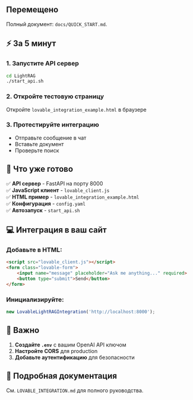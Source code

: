 ## Перемещено

Полный документ: `docs/QUICK_START.md`.

## ⚡ За 5 минут

### 1. Запустите API сервер
```bash
cd LightRAG
./start_api.sh
```

### 2. Откройте тестовую страницу
Откройте `lovable_integration_example.html` в браузере

### 3. Протестируйте интеграцию
- Отправьте сообщение в чат
- Вставьте документ
- Проверьте поиск

## 🔧 Что уже готово

✅ **API сервер** - FastAPI на порту 8000  
✅ **JavaScript клиент** - `lovable_client.js`  
✅ **HTML пример** - `lovable_integration_example.html`  
✅ **Конфигурация** - `config.yaml`  
✅ **Автозапуск** - `start_api.sh`  

<!-- Контент перенесён в docs/QUICK_START.md -->

## 💻 Интеграция в ваш сайт

### Добавьте в HTML:
```html
<script src="lovable_client.js"></script>
<form class="lovable-form">
    <input name="message" placeholder="Ask me anything..." required>
    <button type="submit">Send</button>
</form>
```

### Инициализируйте:
```javascript
new LovableLightRAGIntegration('http://localhost:8000');
```

## 🚨 Важно

1. **Создайте `.env`** с вашим OpenAI API ключом
2. **Настройте CORS** для production
3. **Добавьте аутентификацию** для безопасности

## 📖 Подробная документация

См. `LOVABLE_INTEGRATION.md` для полного руководства. 